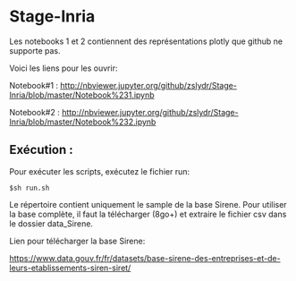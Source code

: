 # Stage-Inria

Les notebooks 1 et 2 contiennent des représentations plotly que github ne supporte pas.

Voici les liens pour les ouvrir:

Notebook#1 : http://nbviewer.jupyter.org/github/zslydr/Stage-Inria/blob/master/Notebook%231.ipynb

Notebook#2 : http://nbviewer.jupyter.org/github/zslydr/Stage-Inria/blob/master/Notebook%232.ipynb

## Exécution :

Pour exécuter les scripts, exécutez le fichier run:
```shell
$sh run.sh
```
Le répertoire contient uniquement le sample de la base Sirene. Pour utiliser la base complète, il faut la télécharger (8go+) et extraire le fichier csv dans le dossier data_Sirene.

Lien pour télécharger la base Sirene:

https://www.data.gouv.fr/fr/datasets/base-sirene-des-entreprises-et-de-leurs-etablissements-siren-siret/
